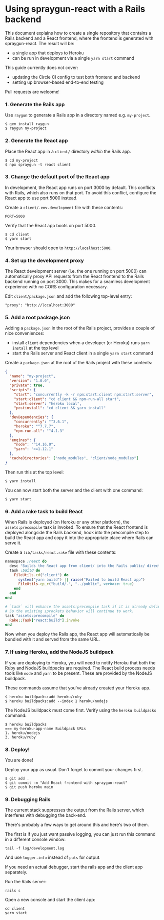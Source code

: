 # Using spraygun-react with a Rails backend

This document explains how to create a single repository that contains a Rails backend and a React frontend, where the frontend is generated with spraygun-react. The result will be:

- a single app that deploys to Heroku
- can be run in development via a single `yarn start` command

This guide currently does not cover:

- updating the Circle CI config to test both frontend and backend
- setting up browser-based end-to-end testing

Pull requests are welcome!

### 1. Generate the Rails app

Use `raygun` to generate a Rails app in a directory named e.g. `my-project`.

```
$ gem install raygun
$ raygun my-project
```

### 2. Generate the React app

Place the React app in a `client/` directory _within_ the Rails app.

```
$ cd my-project
$ npx spraygun -t react client
```

### 3. Change the default port of the React app

In development, the React app runs on port 3000 by default. This conflicts with Rails, which also runs on that port. To avoid this conflict, configure the React app to use port 5000 instead.

Create a `client/.env.development` file with these contents:

```
PORT=5000
```

Verify that the React app boots on port 5000.

```
$ cd client
$ yarn start
```

Your browser should open to `http://localhost:5000`.

### 4. Set up the development proxy

The React development server (i.e. the one running on port 5000) can automatically proxy API requests from the React frontend to the Rails backend running on port 3000. This makes for a seamless development experience with no CORS configuration necessary.

Edit `client/package.json` and add the following top-level entry:

```
"proxy": "http://localhost:3000"
```

### 5. Add a root package.json

Adding a `package.json` in the root of the Rails project, provides a couple of nice conveniences:

- install `client` dependencies when a developer (or Heroku) runs `yarn install` at the top level
- start the Rails server and React client in a single `yarn start` command

Create a `package.json` at the root of the Rails project with these contents:

```json
{
  "name": "my-project",
  "version": "1.0.0",
  "private": true,
  "scripts": {
    "start": "concurrently -k -r npm:start:client npm:start:server",
    "start:client": "cd client && npm-run-all start",
    "start:server": "heroku local",
    "postinstall": "cd client && yarn install"
  },
  "devDependencies": {
    "concurrently": "^3.6.1",
    "heroku": "^7.7.7",
    "npm-run-all": "^4.1.3"
  },
  "engines": {
    "node": "^14.16.0",
    "yarn": ">=1.12.1"
  },
  "cacheDirectories": ["node_modules", "client/node_modules"]
}
```

Then run this at the top level:

```
$ yarn install
```

You can now start both the server and the client with one command:

```
$ yarn start
```

### 6. Add a rake task to build React

When Rails is deployed (on Heroku or any other platform), the `assets:precompile` task is invoked. To ensure that the React frontend is deployed alongside the Rails backend, hook into the precompile step to build the React app and copy it into the appropriate place where Rails can serve it.

Create a `lib/tasks/react.rake` file with these contents:

```ruby
namespace :react do
  desc "Builds the React app from client/ into the Rails public/ directory"
  task :build do
    FileUtils.cd("client") do
      system("yarn build") || raise("Failed to build React app")
      FileUtils.cp_r("build/.", "../public", verbose: true)
    end
  end
end

# `task` will enhance the assets:precompile task if it is already defined.
# So the existing sprockets behavior will continue to work.
task "assets:precompile" do
  Rake::Task["react:build"].invoke
end
```

Now when you deploy the Rails app, the React app will automatically be bundled with it and served from the same URL.

### 7. If using Heroku, add the NodeJS buildpack

If you are deploying to Heroku, you will need to notify Heroku that both the Ruby and NodeJS buildpacks are required. The React build process needs tools like `node` and `yarn` to be present. These are provided by the NodeJS buildpack.

These commands assume that you've already created your Heroku app.

```
$ heroku buildpacks:add heroku/ruby
$ heroku buildpacks:add --index 1 heroku/nodejs
```

The NodeJS buildpack must come first. Verify using the `heroku buildpacks` command:

```
$ heroku buildpacks
=== my-heroku-app-name Buildpack URLs
1. heroku/nodejs
2. heroku/ruby
```

### 8. Deploy!

You are done!

Deploy your app as usual. Don't forget to commit your changes first.

```
$ git add .
$ git commit -m "Add React frontend with spraygun-react"
$ git push heroku main
```

### 9. Debugging Rails

The current stack suppresses the output from the Rails server, which interferes with debugging the back-end.

There's probably a few ways to get around this and here's two of them.

The first is if you just want passive logging, you can just run this command in a different console window:

```
tail -f log/development.log
```

And use `logger.info` instead of `puts` for output.

If you need an actual debugger, start the rails app and the client app separately.

Run the Rails server:

```
rails s
```

Open a new console and start the client app:

```
cd client
yarn start
```

